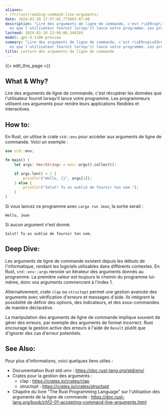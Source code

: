 ```yaml
---
aliases:
- /fr/rust/reading-command-line-arguments/
date: 2024-01-20 17:57:02.773083-07:00
description: "Lire des arguments de ligne de commande, c'est r\xE9cup\xE9rer les donn\xE9\
  es que l'utilisateur fournit lorsqu'il lance votre programme. Les programmeurs utilisent\u2026"
lastmod: 2024-02-18 23:09:08.546103
model: gpt-4-1106-preview
summary: "Lire des arguments de ligne de commande, c'est r\xE9cup\xE9rer les donn\xE9\
  es que l'utilisateur fournit lorsqu'il lance votre programme. Les programmeurs utilisent\u2026"
title: Lecture des arguments de ligne de commande
---
```


{{< edit_this_page >}}

## What & Why?
Lire des arguments de ligne de commande, c'est récupérer les données que l'utilisateur fournit lorsqu'il lance votre programme. Les programmeurs utilisent ces arguments pour rendre leurs applications flexibles et interactives.

## How to:
En Rust, on utilise le crate `std::env` pour accéder aux arguments de ligne de commande. Voici un exemple :

```rust
use std::env;

fn main() {
    let args: Vec<String> = env::args().collect();

    if args.len() > 1 {
        println!("Hello, {}", args[1]);
    } else {
        println!("Salut! Tu as oublié de fournir ton nom.");
    }
}
```

Si vous lancez ce programme avec `cargo run Jean`, la sortie serait :

```
Hello, Jean
```

Si aucun argument n'est donné:

```
Salut! Tu as oublié de fournir ton nom.
```

## Deep Dive:
Les arguments de ligne de commande existent depuis les débuts de l'informatique, rendant les logiciels utilisables dans différents contextes. En Rust, `std::env::args` renvoie un itérateur des arguments donnés au programme. La première valeur est toujours le chemin du programme lui-même, donc vos arguments commencent à l'index 1.

Alternativement, crate `clap` ou `structopt` permet une gestion avancée des arguments avec vérification d'erreurs et messages d'aide. Ils intègrent la possibilité de définir des options, des indicateurs, et des sous-commandes de manière déclarative.

La manipulation des arguments de ligne de commande implique souvent de gérer des erreurs, par exemple des arguments de format incorrect. Rust encourage la gestion active des erreurs à l'aide de `Result` plutôt que d'ignorer des cas d'erreur potentiels.

## See Also:
Pour plus d'informations, voici quelques liens utiles :
- Documentation Rust std::env : https://doc.rust-lang.org/std/env/
- Crates pour la gestion des arguments :
  - clap : https://crates.io/crates/clap
  - structopt : https://crates.io/crates/structopt
- Chapitre du livre "The Rust Programming Language" sur l'utilisation des arguments de la ligne de commande : https://doc.rust-lang.org/book/ch12-01-accepting-command-line-arguments.html
